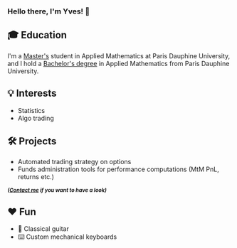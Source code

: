 ### Hello there, I'm Yves! 👋


## :mortar_board: Education

I'm a [Master's](https://dauphine.psl.eu/en/training/masters-degrees/mathematics-and-applied-mathematics/m1-applied-mathematics) student in Applied Mathematics at Paris Dauphine University, and I hold a [Bachelor's degree](https://dauphine.psl.eu/en/training/bachelors-degrees/bachelors-degree-in-applied-mathematics) in Applied Mathematics from Paris Dauphine University.

## :bulb: Interests

- Statistics
- Algo trading

## :hammer_and_wrench: Projects 

- Automated trading strategy on options 
- Funds administration tools for performance computations (MtM PnL, returns etc.)

**<sub>*([Contact me](yves.leconte@dauphine.eu) if you want to have a look)*</sub>**

## :hearts:	Fun

- :guitar: Classical guitar 
- :keyboard: Custom mechanical keyboards

